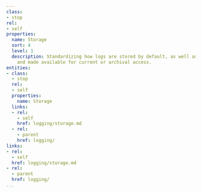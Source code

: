 ```yaml
---
class:
- stop
rel:
- self
properties:
  name: Storage
  sort: 4
  level: 1
  description: Standardizing how logs are stored by default, as well as being aggregated,
    and made available for current or archival access.
entities:
- class:
  - stop
  rel:
  - self
  properties:
    name: Storage
  links:
  - rel:
    - self
    href: logging/storage.md
  - rel:
    - parent
    href: logging/
links:
- rel:
  - self
  href: logging/storage.md
- rel:
  - parent
  href: logging/
...
```

